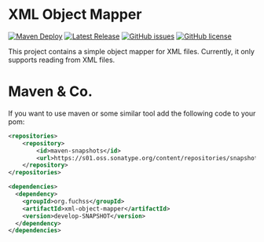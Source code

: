 # XML Object Mapper
[![Maven Deploy](https://github.com/dfuchss/XMLObjectMapper/actions/workflows/deploy.yml/badge.svg)](https://github.com/dfuchss/XMLObjectMapper/actions/workflows/deploy.yml)
[![Latest Release](https://img.shields.io/github/release/dfuchss/XMLObjectMapper.svg)](https://github.com/dfuchss/XMLObjectMapper/releases/latest)
[![GitHub issues](https://img.shields.io/github/issues/dfuchss/XMLObjectMapper.svg?style=square)](https://github.com/dfuchss/XMLObjectMapper/issues)
[![GitHub license](https://img.shields.io/badge/license-MIT-blue.svg?style=square)](https://github.com/dfuchss/XMLObjectMapper/blob/master/LICENCE.md)

This project contains a simple object mapper for XML files. Currently, it only supports reading from XML files.

# Maven & Co.
If you want to use maven or some similar tool add the following code to your pom:
```xml
<repositories>
	<repository>
		<id>maven-snapshots</id>
		<url>https://s01.oss.sonatype.org/content/repositories/snapshots</url>
	</repository>
</repositories>

<dependencies>
  <dependency>
    <groupId>org.fuchss</groupId>
    <artifactId>xml-object-mapper</artifactId>
    <version>develop-SNAPSHOT</version>
  </dependency>
</dependencies>
```
